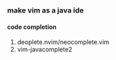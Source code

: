 ### make vim as a java ide

#### code completion

1. deoplete.nvim/neocomplete.vim
2. vim-javacomplete2
